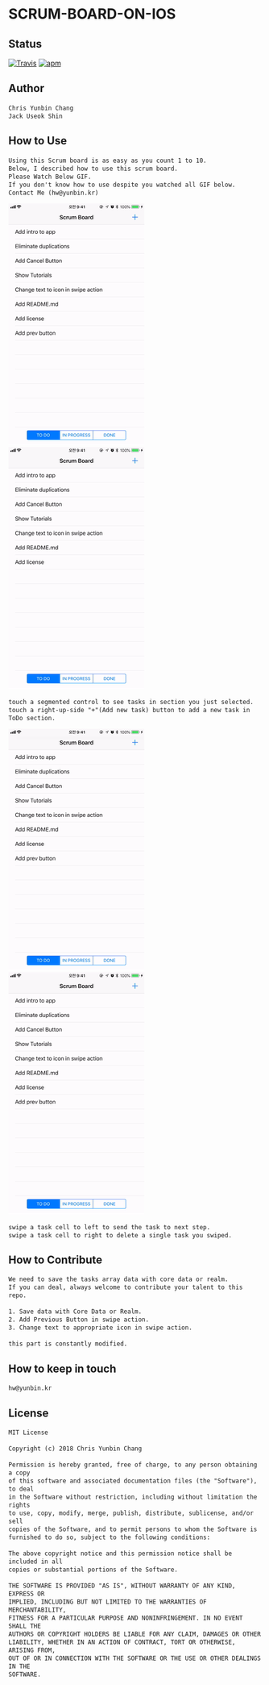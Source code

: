 # SCRUM-BOARD-ON-IOS

## Status
[![Travis](https://img.shields.io/jenkins/s/https/jenkins.qa.ubuntu.com/view/Precise/view/All%20Precise/job/precise-desktop-amd64_default.svg)]() [![apm](https://img.shields.io/apm/l/vim-mode.svg)]()

## Author

    Chris Yunbin Chang
    Jack Useok Shin

## How to Use

    Using this Scrum board is as easy as you count 1 to 10.  
    Below, I described how to use this scrum board.  
    Please Watch Below GIF.  
    If you don't know how to use despite you watched all GIF below.  
    Contact Me (hw@yunbin.kr)


![SAMPLE IMAGE](/img/section.gif)
![SAMPLE IMAGE](/img/add.gif)  

    touch a segmented control to see tasks in section you just selected.  
    touch a right-up-side "+"(Add new task) button to add a new task in ToDo section.  
![SAMPLE IMAGE](/img/next.gif)
![SAMPLE IMAGE](/img/delete.gif)  

    swipe a task cell to left to send the task to next step.  
    swipe a task cell to right to delete a single task you swiped.
    
## How to Contribute
    We need to save the tasks array data with core data or realm.
    If you can deal, always welcome to contribute your talent to this repo.
    
    1. Save data with Core Data or Realm.
    2. Add Previous Button in swipe action.
    3. Change text to appropriate icon in swipe action.
    
    this part is constantly modified.
    
## How to keep in touch
    hw@yunbin.kr
    
## License
    MIT License

    Copyright (c) 2018 Chris Yunbin Chang

    Permission is hereby granted, free of charge, to any person obtaining a copy
    of this software and associated documentation files (the "Software"), to deal
    in the Software without restriction, including without limitation the rights
    to use, copy, modify, merge, publish, distribute, sublicense, and/or sell
    copies of the Software, and to permit persons to whom the Software is
    furnished to do so, subject to the following conditions:

    The above copyright notice and this permission notice shall be included in all
    copies or substantial portions of the Software.

    THE SOFTWARE IS PROVIDED "AS IS", WITHOUT WARRANTY OF ANY KIND, EXPRESS OR
    IMPLIED, INCLUDING BUT NOT LIMITED TO THE WARRANTIES OF MERCHANTABILITY,
    FITNESS FOR A PARTICULAR PURPOSE AND NONINFRINGEMENT. IN NO EVENT SHALL THE
    AUTHORS OR COPYRIGHT HOLDERS BE LIABLE FOR ANY CLAIM, DAMAGES OR OTHER
    LIABILITY, WHETHER IN AN ACTION OF CONTRACT, TORT OR OTHERWISE, ARISING FROM,
    OUT OF OR IN CONNECTION WITH THE SOFTWARE OR THE USE OR OTHER DEALINGS IN THE
    SOFTWARE.
